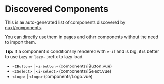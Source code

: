 # Discovered Components

This is an auto-generated list of components discovered by [nuxt/components](https://github.com/nuxt/components).

You can directly use them in pages and other components without the need to import them.

**Tip:** If a component is conditionally rendered with `v-if` and is big, it is better to use `Lazy` or `lazy-` prefix to lazy load.

- `<IButton>` | `<i-button>` (components/iButton.vue)
- `<ISelect>` | `<i-select>` (components/iSelect.vue)
- `<Logo>` | `<logo>` (components/Logo.vue)
